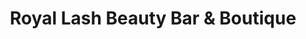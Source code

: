 ---
title: "Royal Lash Beauty Bar & Boutique"
url: /asheboro/royal-lash-beauty-bar-und-boutique/
shop: Kosmetik
---